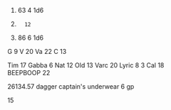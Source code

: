 
1. 63  4      1d6
2.       12
3. 86  6     1d6

G   9
V   20
Va   22
C    13


Tim  17
Gabba  6
Nat 12
Old 13 
Varc 20 
Lyric 8      3
Cal 18    
BEEPBOOP 22


26134.57
dagger
captain's underwear
6 gp



15